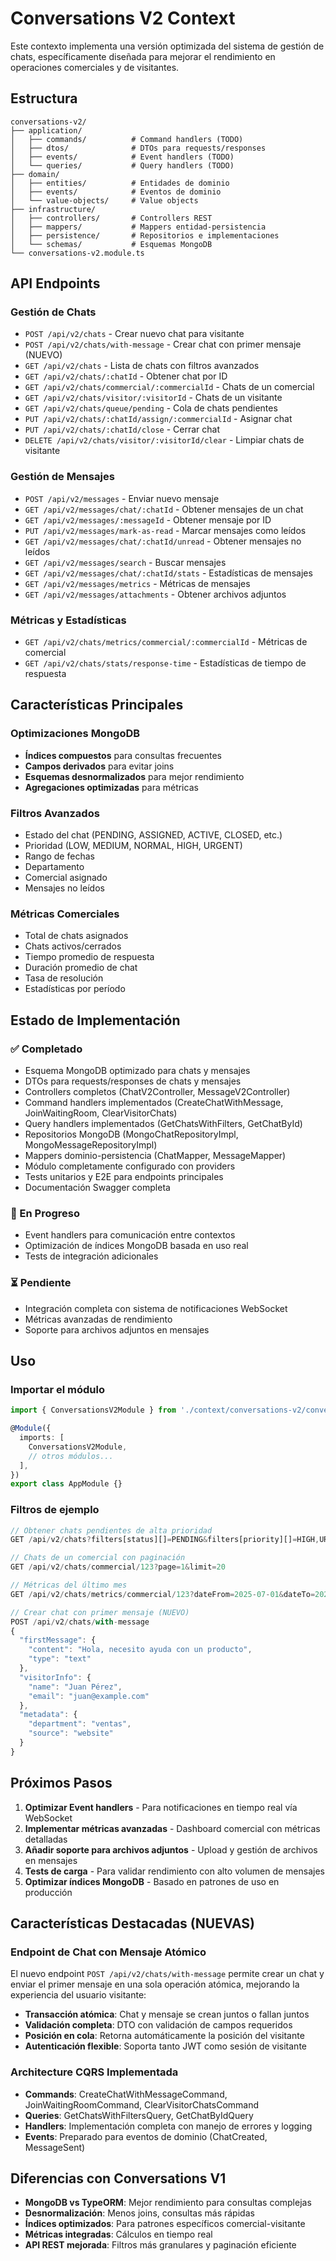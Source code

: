 # Conversations V2 Context

Este contexto implementa una versión optimizada del sistema de gestión de chats, específicamente diseñada para mejorar el rendimiento en operaciones comerciales y de visitantes.

## Estructura

```text
conversations-v2/
├── application/
│   ├── commands/          # Command handlers (TODO)
│   ├── dtos/              # DTOs para requests/responses
│   ├── events/            # Event handlers (TODO)
│   └── queries/           # Query handlers (TODO)
├── domain/
│   ├── entities/          # Entidades de dominio
│   ├── events/            # Eventos de dominio
│   └── value-objects/     # Value objects
├── infrastructure/
│   ├── controllers/       # Controllers REST
│   ├── mappers/           # Mappers entidad-persistencia
│   ├── persistence/       # Repositorios e implementaciones
│   └── schemas/           # Esquemas MongoDB
└── conversations-v2.module.ts
```

## API Endpoints

### Gestión de Chats

- `POST /api/v2/chats` - Crear nuevo chat para visitante
- `POST /api/v2/chats/with-message` - Crear chat con primer mensaje (NUEVO)
- `GET /api/v2/chats` - Lista de chats con filtros avanzados
- `GET /api/v2/chats/:chatId` - Obtener chat por ID
- `GET /api/v2/chats/commercial/:commercialId` - Chats de un comercial
- `GET /api/v2/chats/visitor/:visitorId` - Chats de un visitante
- `GET /api/v2/chats/queue/pending` - Cola de chats pendientes
- `PUT /api/v2/chats/:chatId/assign/:commercialId` - Asignar chat
- `PUT /api/v2/chats/:chatId/close` - Cerrar chat
- `DELETE /api/v2/chats/visitor/:visitorId/clear` - Limpiar chats de visitante

### Gestión de Mensajes

- `POST /api/v2/messages` - Enviar nuevo mensaje
- `GET /api/v2/messages/chat/:chatId` - Obtener mensajes de un chat
- `GET /api/v2/messages/:messageId` - Obtener mensaje por ID
- `PUT /api/v2/messages/mark-as-read` - Marcar mensajes como leídos
- `GET /api/v2/messages/chat/:chatId/unread` - Obtener mensajes no leídos
- `GET /api/v2/messages/search` - Buscar mensajes
- `GET /api/v2/messages/chat/:chatId/stats` - Estadísticas de mensajes
- `GET /api/v2/messages/metrics` - Métricas de mensajes
- `GET /api/v2/messages/attachments` - Obtener archivos adjuntos

### Métricas y Estadísticas

- `GET /api/v2/chats/metrics/commercial/:commercialId` - Métricas de comercial
- `GET /api/v2/chats/stats/response-time` - Estadísticas de tiempo de respuesta

## Características Principales

### Optimizaciones MongoDB

- **Índices compuestos** para consultas frecuentes
- **Campos derivados** para evitar joins
- **Esquemas desnormalizados** para mejor rendimiento
- **Agregaciones optimizadas** para métricas

### Filtros Avanzados

- Estado del chat (PENDING, ASSIGNED, ACTIVE, CLOSED, etc.)
- Prioridad (LOW, MEDIUM, NORMAL, HIGH, URGENT)
- Rango de fechas
- Departamento
- Comercial asignado
- Mensajes no leídos

### Métricas Comerciales

- Total de chats asignados
- Chats activos/cerrados
- Tiempo promedio de respuesta
- Duración promedio de chat
- Tasa de resolución
- Estadísticas por período

## Estado de Implementación

### ✅ Completado

- Esquema MongoDB optimizado para chats y mensajes
- DTOs para requests/responses de chats y mensajes
- Controllers completos (ChatV2Controller, MessageV2Controller)
- Command handlers implementados (CreateChatWithMessage, JoinWaitingRoom, ClearVisitorChats)
- Query handlers implementados (GetChatsWithFilters, GetChatById)
- Repositorios MongoDB (MongoChatRepositoryImpl, MongoMessageRepositoryImpl)
- Mappers dominio-persistencia (ChatMapper, MessageMapper)
- Módulo completamente configurado con providers
- Tests unitarios y E2E para endpoints principales
- Documentación Swagger completa

### 🚧 En Progreso

- Event handlers para comunicación entre contextos
- Optimización de índices MongoDB basada en uso real
- Tests de integración adicionales

### ⏳ Pendiente

- Integración completa con sistema de notificaciones WebSocket
- Métricas avanzadas de rendimiento
- Soporte para archivos adjuntos en mensajes

## Uso

### Importar el módulo

```typescript
import { ConversationsV2Module } from './context/conversations-v2/conversations-v2.module';

@Module({
  imports: [
    ConversationsV2Module,
    // otros módulos...
  ],
})
export class AppModule {}
```

### Filtros de ejemplo

```typescript
// Obtener chats pendientes de alta prioridad
GET /api/v2/chats?filters[status][]=PENDING&filters[priority][]=HIGH,URGENT

// Chats de un comercial con paginación
GET /api/v2/chats/commercial/123?page=1&limit=20

// Métricas del último mes
GET /api/v2/chats/metrics/commercial/123?dateFrom=2025-07-01&dateTo=2025-07-31

// Crear chat con primer mensaje (NUEVO)
POST /api/v2/chats/with-message
{
  "firstMessage": {
    "content": "Hola, necesito ayuda con un producto",
    "type": "text"
  },
  "visitorInfo": {
    "name": "Juan Pérez",
    "email": "juan@example.com"
  },
  "metadata": {
    "department": "ventas",
    "source": "website"
  }
}
```

## Próximos Pasos

1. **Optimizar Event handlers** - Para notificaciones en tiempo real vía WebSocket
2. **Implementar métricas avanzadas** - Dashboard comercial con métricas detalladas  
3. **Añadir soporte para archivos adjuntos** - Upload y gestión de archivos en mensajes
4. **Tests de carga** - Para validar rendimiento con alto volumen de mensajes
5. **Optimizar índices MongoDB** - Basado en patrones de uso en producción

## Características Destacadas (NUEVAS)

### Endpoint de Chat con Mensaje Atómico

El nuevo endpoint `POST /api/v2/chats/with-message` permite crear un chat y enviar el primer mensaje en una sola operación atómica, mejorando la experiencia del usuario visitante:

- **Transacción atómica**: Chat y mensaje se crean juntos o fallan juntos
- **Validación completa**: DTO con validación de campos requeridos
- **Posición en cola**: Retorna automáticamente la posición del visitante
- **Autenticación flexible**: Soporta tanto JWT como sesión de visitante

### Architecture CQRS Implementada

- **Commands**: CreateChatWithMessageCommand, JoinWaitingRoomCommand, ClearVisitorChatsCommand
- **Queries**: GetChatsWithFiltersQuery, GetChatByIdQuery  
- **Handlers**: Implementación completa con manejo de errores y logging
- **Events**: Preparado para eventos de dominio (ChatCreated, MessageSent)

## Diferencias con Conversations V1

- **MongoDB vs TypeORM**: Mejor rendimiento para consultas complejas
- **Desnormalización**: Menos joins, consultas más rápidas
- **Índices optimizados**: Para patrones específicos comercial-visitante
- **Métricas integradas**: Cálculos en tiempo real
- **API REST mejorada**: Filtros más granulares y paginación eficiente
